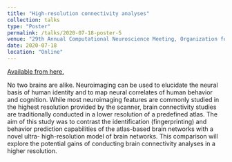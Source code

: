 ```yaml
---
title: "High-resolution connectivity analyses"
collection: talks
type: "Poster"
permalink: /talks/2020-07-18-poster-5
venue: "29th Annual Computational Neuroscience Meeting, Organization for Computational Neuroscience (OCNS)"
date: 2020-07-18
location: "Online"
---
```


[Available from here.](https://cns2020online.sched.com/event/cm7T/p222-high-resolution-connectivity-analyses)

No two brains are alike. Neuroimaging can be used to elucidate the neural basis of human identity and to map neural correlates of human behavior and cognition. While most neuroimaging features are commonly studied in the highest resolution provided by the scanner, brain connectivity studies are traditionally conducted in a lower resolution of a predefined atlas. The aim of this study was to contrast the identification (fingerprinting) and behavior prediction capabilities of the atlas-based brain networks with a novel ultra- high-resolution model of brain networks. This comparison will explore the potential gains of conducting brain connectivity analyses in a higher resolution.

